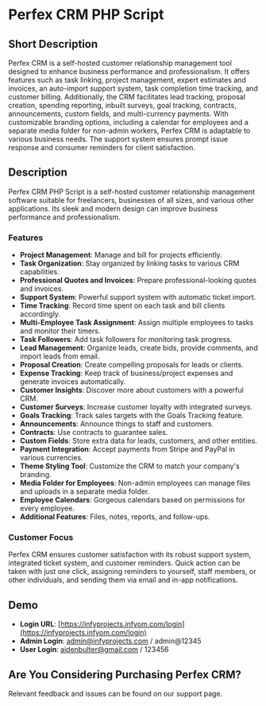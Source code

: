 # Perfex CRM PHP Script

## Short Description
Perfex CRM is a self-hosted customer relationship management tool designed to enhance business performance and professionalism. It offers features such as task linking, project management, expert estimates and invoices, an auto-import support system, task completion time tracking, and customer billing. Additionally, the CRM facilitates lead tracking, proposal creation, spending reporting, inbuilt surveys, goal tracking, contracts, announcements, custom fields, and multi-currency payments. With customizable branding options, including a calendar for employees and a separate media folder for non-admin workers, Perfex CRM is adaptable to various business needs. The support system ensures prompt issue response and consumer reminders for client satisfaction.

## Description
Perfex CRM PHP Script is a self-hosted customer relationship management software suitable for freelancers, businesses of all sizes, and various other applications. Its sleek and modern design can improve business performance and professionalism.

### Features
- **Project Management**: Manage and bill for projects efficiently.
- **Task Organization**: Stay organized by linking tasks to various CRM capabilities.
- **Professional Quotes and Invoices**: Prepare professional-looking quotes and invoices.
- **Support System**: Powerful support system with automatic ticket import.
- **Time Tracking**: Record time spent on each task and bill clients accordingly.
- **Multi-Employee Task Assignment**: Assign multiple employees to tasks and monitor their timers.
- **Task Followers**: Add task followers for monitoring task progress.
- **Lead Management**: Organize leads, create bids, provide comments, and import leads from email.
- **Proposal Creation**: Create compelling proposals for leads or clients.
- **Expense Tracking**: Keep track of business/project expenses and generate invoices automatically.
- **Customer Insights**: Discover more about customers with a powerful CRM.
- **Customer Surveys**: Increase customer loyalty with integrated surveys.
- **Goals Tracking**: Track sales targets with the Goals Tracking feature.
- **Announcements**: Announce things to staff and customers.
- **Contracts**: Use contracts to guarantee sales.
- **Custom Fields**: Store extra data for leads, customers, and other entities.
- **Payment Integration**: Accept payments from Stripe and PayPal in various currencies.
- **Theme Styling Tool**: Customize the CRM to match your company's branding.
- **Media Folder for Employees**: Non-admin employees can manage files and uploads in a separate media folder.
- **Employee Calendars**: Gorgeous calendars based on permissions for every employee.
- **Additional Features**: Files, notes, reports, and follow-ups.

### Customer Focus
Perfex CRM ensures customer satisfaction with its robust support system, integrated ticket system, and customer reminders. Quick action can be taken with just one click, assigning reminders to yourself, staff members, or other individuals, and sending them via email and in-app notifications.

## Demo
- **Login URL**: [https://infyprojects.infyom.com/login](https://infyprojects.infyom.com/login)
- **Admin Login**: admin@infyprojects.com / admin@12345
- **User Login**: aidenbulter@gmail.com / 123456

## Are You Considering Purchasing Perfex CRM?
Relevant feedback and issues can be found on our support page.
